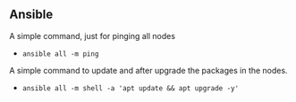 ## Ansible 
A simple command, just for pinging all nodes
- ```ansible all -m ping```

A simple command to update and after upgrade the packages in the nodes.
- `ansible all -m shell -a 'apt update && apt upgrade -y'`


